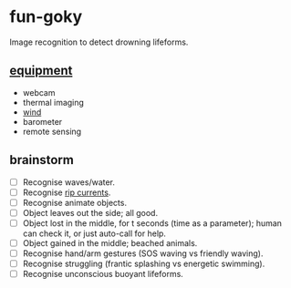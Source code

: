# fun-goky
Image recognition to detect drowning lifeforms.

## [equipment](https://en.wikipedia.org/wiki/Template:Sensors)
* webcam
* thermal imaging
* [wind](https://en.wikipedia.org/wiki/Wind#Measurement)
* barometer
* remote sensing

## brainstorm
- [ ] Recognise waves/water.
- [ ] Recognise [rip currents](https://en.wikipedia.org/wiki/Rip_current#Causes_and_occurrence).
- [ ] Recognise animate objects.
- [ ] Object leaves out the side; all good.
- [ ] Object lost in the middle, for t seconds (time as a parameter); human can check it, or just auto-call for help.
- [ ] Object gained in the middle; beached animals.
- [ ] Recognise hand/arm gestures (SOS waving vs friendly waving).
- [ ] Recognise struggling (frantic splashing vs energetic swimming).
- [ ] Recognise unconscious buoyant lifeforms.
